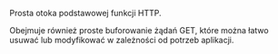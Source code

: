 ﻿Prosta otoka podstawowej funkcji HTTP.

Obejmuje również proste buforowanie żądań GET, które można łatwo usuwać lub modyfikować w zależności od potrzeb aplikacji.
